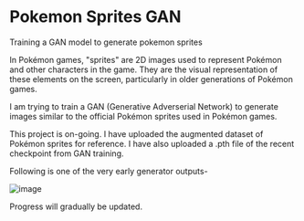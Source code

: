 # Pokemon Sprites GAN
Training a GAN model to generate pokemon sprites

In Pokémon games, "sprites" are 2D images used to represent Pokémon and other characters in the game. They are the visual representation of these elements on the screen, particularly in older generations of Pokémon games.

I am trying to train a GAN (Generative Adverserial Network) to generate images similar to the official Pokémon sprites used in Pokémon games.

This project is on-going.
I have uploaded the augmented dataset of Pokémon sprites for reference.
I have also uploaded a .pth file of the recent checkpoint from GAN training. 

Following is one of the very early generator outputs-

![image](https://github.com/user-attachments/assets/7d1d5fa7-a361-4146-bc04-268978360170)



Progress will gradually be updated.
